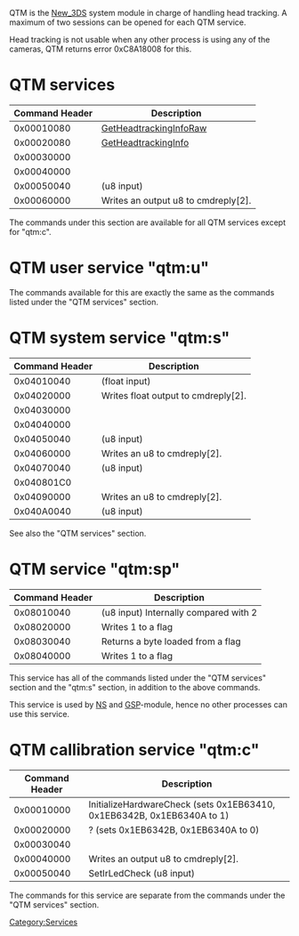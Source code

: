 QTM is the [New_3DS](New_3DS "wikilink") system module in charge of
handling head tracking. A maximum of two sessions can be opened for each
QTM service.

Head tracking is not usable when any other process is using any of the
cameras, QTM returns error 0xC8A18008 for this.

# QTM services

| Command Header | Description                                                     |
|----------------|-----------------------------------------------------------------|
| 0x00010080     | [GetHeadtrackingInfoRaw](QTM:GetHeadtrackingInfoRaw "wikilink") |
| 0x00020080     | [GetHeadtrackingInfo](QTM:GetHeadtrackingInfo "wikilink")       |
| 0x00030000     |                                                                 |
| 0x00040000     |                                                                 |
| 0x00050040     | (u8 input)                                                      |
| 0x00060000     | Writes an output u8 to cmdreply\[2\].                           |

The commands under this section are available for all QTM services
except for "qtm:c".

# QTM user service "qtm:u"

The commands available for this are exactly the same as the commands
listed under the "QTM services" section.

# QTM system service "qtm:s"

| Command Header | Description                           |
|----------------|---------------------------------------|
| 0x04010040     | (float input)                         |
| 0x04020000     | Writes float output to cmdreply\[2\]. |
| 0x04030000     |                                       |
| 0x04040000     |                                       |
| 0x04050040     | (u8 input)                            |
| 0x04060000     | Writes an u8 to cmdreply\[2\].        |
| 0x04070040     | (u8 input)                            |
| 0x040801C0     |                                       |
| 0x04090000     | Writes an u8 to cmdreply\[2\].        |
| 0x040A0040     | (u8 input)                            |

See also the "QTM services" section.

# QTM service "qtm:sp"

| Command Header | Description                           |
|----------------|---------------------------------------|
| 0x08010040     | (u8 input) Internally compared with 2 |
| 0x08020000     | Writes 1 to a flag                    |
| 0x08030040     | Returns a byte loaded from a flag     |
| 0x08040000     | Writes 1 to a flag                    |

This service has all of the commands listed under the "QTM services"
section and the "qtm:s" section, in addition to the above commands.

This service is used by [NS](NS "wikilink") and
[GSP](GSP_Services "wikilink")-module, hence no other processes can use
this service.

# QTM callibration service "qtm:c"

| Command Header | Description                                                            |
|----------------|------------------------------------------------------------------------|
| 0x00010000     | InitializeHardwareCheck (sets 0x1EB63410, 0x1EB6342B, 0x1EB6340A to 1) |
| 0x00020000     | ? (sets 0x1EB6342B, 0x1EB6340A to 0)                                   |
| 0x00030040     |                                                                        |
| 0x00040000     | Writes an output u8 to cmdreply\[2\].                                  |
| 0x00050040     | SetIrLedCheck (u8 input)                                               |

The commands for this service are separate from the commands under the
"QTM services" section.

[Category:Services](Category:Services "wikilink")